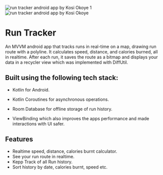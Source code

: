
![run tracker android app by Kosi Okoye 1](https://github.com/user-attachments/assets/0e91c406-90a2-4cac-8397-f26c8473b760)
![run tracker android app by Kosi Okoye](https://github.com/user-attachments/assets/9cbd9297-0fb7-4009-bce5-df4af9e373a9)

# Run Tracker
An MVVM android app that tracks runs in real-time on a map, drawing run route with a polyline. It calculates speed, distance, and calories burned, all in realtime. After each run, it saves the route as a bitmap and displays your data in a recycler view which was implemented with DiffUtil.

## Built using the following tech stack:

- Kotlin for Android.

- Kotlin Coroutines for asynchronous operations.

- Room Database for offline storage of run history.

- ViewBinding which also improves the apps performance and made interactions with UI safer.


## Features

- Realtime speed, distance, calories burnt calculator.
- See your run route in realtime.
- Kepp  Track of all Run history.
- Sort history by date, calories burnt, speed etc.
